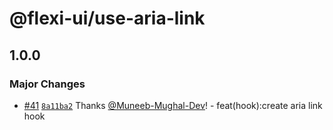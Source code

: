 # @flexi-ui/use-aria-link

## 1.0.0

### Major Changes

- [#41](https://github.com/flexi-ui/flexi-ui/pull/41) [`8a11ba2`](https://github.com/flexi-ui/flexi-ui/commit/8a11ba2d8270c9ac746d1d0b5c246f4284695082) Thanks [@Muneeb-Mughal-Dev](https://github.com/Muneeb-Mughal-Dev)! - feat(hook):create aria link hook
